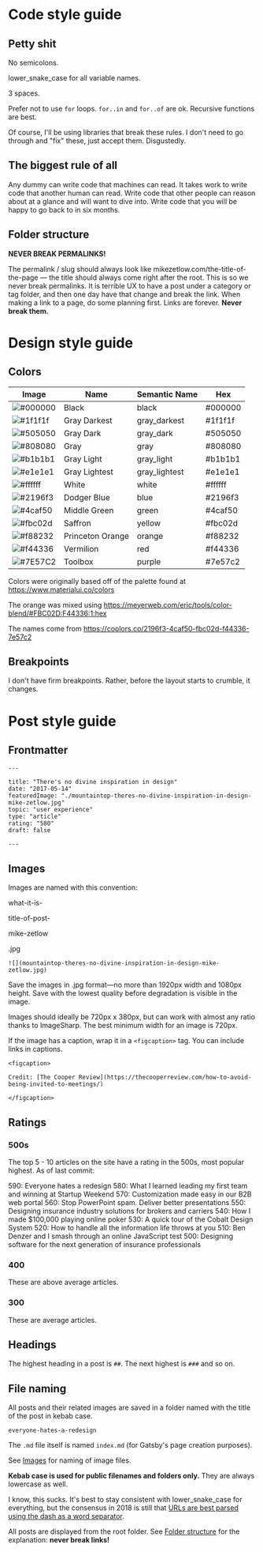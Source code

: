 # Code style guide

## Petty shit

No semicolons.

lower_snake_case for all variable names.

3 spaces.

Prefer not to use `for` loops. `for..in` and `for..of` are ok. Recursive functions are best.

Of course, I'll be using libraries that break these rules. I don't need to go through and "fix" these, just accept them. Disgustedly.

## The biggest rule of all

Any dummy can write code that machines can read. It takes work to write code that another human can read. Write code that other people can reason about at a glance and will want to dive into. Write code that you will be happy to go back to in six months.

## Folder structure

**NEVER BREAK PERMALINKS!**

The permalink / slug should always look like mikezetlow.com/the-title-of-the-page — the title should always come right after the root. This is so we never break permalinks. It is terrible UX to have a post under a category or tag folder, and then one day have that change and break the link. When making a link to a page, do some planning first. Links are forever. **Never break them.**

# Design style guide

## Colors

| Image                                                       | Name             | Semantic Name | Hex     |
| ----------------------------------------------------------- | ---------------- | ------------- | ------- |
| ![#000000](https://placehold.it/48x14/000000/000000?text=+) | Black            | black         | #000000 |
| ![#1f1f1f](https://placehold.it/48x14/1f1f1f/000000?text=+) | Gray Darkest     | gray_darkest  | #1f1f1f |
| ![#505050](https://placehold.it/48x14/505050/000000?text=+) | Gray Dark        | gray_dark     | #505050 |
| ![#808080](https://placehold.it/48x14/808080/000000?text=+) | Gray             | gray          | #808080 |
| ![#b1b1b1](https://placehold.it/48x14/b1b1b1/000000?text=+) | Gray Light       | gray_light    | #b1b1b1 |
| ![#e1e1e1](https://placehold.it/48x14/e1e1e1/000000?text=+) | Gray Lightest    | gray_lightest | #e1e1e1 |
| ![#ffffff](https://placehold.it/48x14/ffffff/000000?text=+) | White            | white         | #ffffff |
| ![#2196f3](https://placehold.it/48x14/2196f3/000000?text=+) | Dodger Blue      | blue          | #2196f3 |
| ![#4caf50](https://placehold.it/48x14/4caf50/000000?text=+) | Middle Green     | green         | #4caf50 |
| ![#fbc02d](https://placehold.it/48x14/fbc02d/000000?text=+) | Saffron          | yellow        | #fbc02d |
| ![#f88232](https://placehold.it/48x14/f88232/000000?text=+) | Princeton Orange | orange        | #f88232 |
| ![#f44336](https://placehold.it/48x14/f44336/000000?text=+) | Vermilion        | red           | #f44336 |
| ![#7E57C2](https://placehold.it/48x14/7E57C2/000000?text=+) | Toolbox          | purple        | #7e57c2 |

Colors were originally based off of the palette found at https://www.materialui.co/colors

The orange was mixed using https://meyerweb.com/eric/tools/color-blend/#FBC02D:F44336:1:hex

The names come from https://coolors.co/2196f3-4caf50-fbc02d-f44336-7e57c2

## Breakpoints

I don't have firm breakpoints. Rather, before the layout starts to crumble, it changes.

# Post style guide

## Frontmatter

`---`

```
title: "There's no divine inspiration in design"
date: "2017-05-14"
featuredImage: "./mountaintop-theres-no-divine-inspiration-in-design-mike-zetlow.jpg"
topic: "user experience"
type: "article"
rating: "580"
draft: false
```

`---`

## Images

Images are named with this convention:

what-it-is-

title-of-post-

mike-zetlow

.jpg

```
![](mountaintop-theres-no-divine-inspiration-in-design-mike-zetlow.jpg)
```

Save the images in .jpg format—no more than 1920px width and 1080px height. Save with the lowest quality before degradation is visible in the image.

Images should ideally be 720px x 380px, but can work with almost any ratio thanks to ImageSharp. The best minimum width for an image is 720px.

If the image has a caption, wrap it in a `<figcaption>` tag. You can include links in captions.

```
<figcaption>

Credit: [The Cooper Review](https://thecooperreview.com/how-to-avoid-being-invited-to-meetings/)

</figcaption>
```

## Ratings

### 500s

The top 5 - 10 articles on the site have a rating in the 500s, most popular highest. As of last commit:

590: Everyone hates a redesign
580: What I learned leading my first team and winning at Startup Weekend
570: Customization made easy in our B2B web portal
560: Stop PowerPoint spam. Deliver better presentations
550: Designing insurance industry solutions for brokers and carriers
540: How I made \$100,000 playing online poker
530: A quick tour of the Cobalt Design System
520: How to handle all the information life throws at you
510: Ben Denzer and I smash through an online JavaScript test
500: Designing software for the next generation of insurance professionals

### 400

These are above average articles.

### 300

These are average articles.

## Headings

The highest heading in a post is `##`. The next highest is `###` and so on.

## File naming

All posts and their related images are saved in a folder named with the title of the post in kebab case.

`everyone-hates-a-redesign`

The `.md` file itself is named `index.md` (for Gatsby's page creation purposes).

See [Images](#images) for naming of image files.

**Kebab case is used for public filenames and folders only.** They are always lowercase as well.

I know, this sucks. It's best to stay consistent with lower_snake_case for everything, but the consensus in 2018 is still that [URLs are best parsed using the dash as a word separator](https://www.ecreativeim.com/blog/index.php/2011/03/30/seo-basics-hyphen-or-underscore-for-seo-urls/).

All posts are displayed from the root folder. See [Folder structure](#folder-structure) for the explanation: **never break links!**
